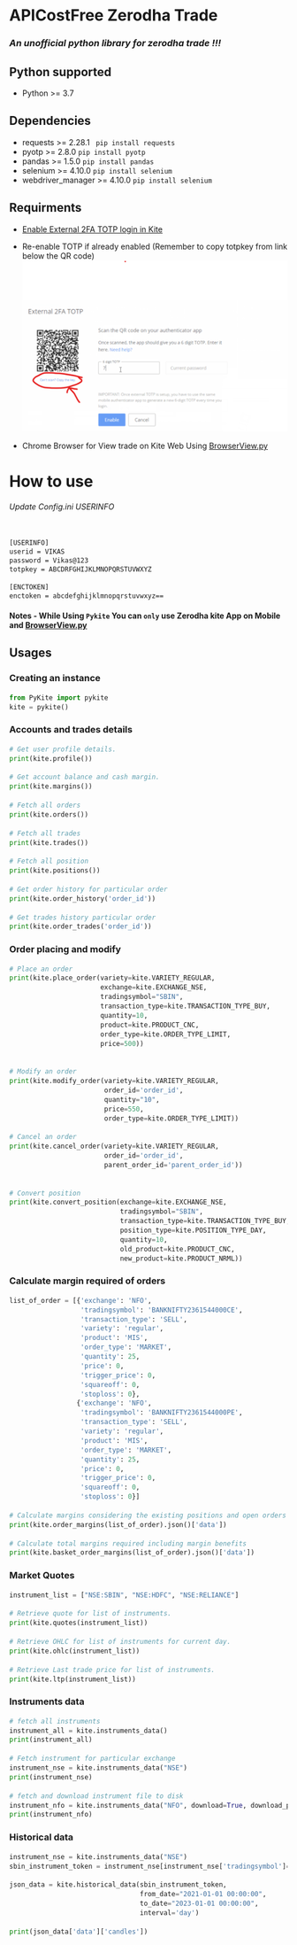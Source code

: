 # APICostFree Zerodha Trade
### _An unofficial python library for zerodha trade !!!_

## Python supported
* Python >= 3.7

## Dependencies
* requests >= 2.28.1 ``` pip install requests```
* pyotp >= 2.8.0 ```pip install pyotp```
* pandas >= 1.5.0 ```pip install pandas```
* selenium >= 4.10.0 ```pip install selenium```
* webdriver_manager >= 4.10.0 ```pip install selenium```

## Requirments
* [Enable External 2FA TOTP login in Kite](https://support.zerodha.com/category/your-zerodha-account/login-credentials/login-credentials-of-trading-platforms/articles/time-based-otp-setup)
* Re-enable TOTP if already enabled (Remember to copy totpkey from link below the QR code)
![img.png](img.png)

* Chrome Browser for View trade on Kite Web Using [BrowserView.py](BrowserView.py)

# How to use

###### Update Config.ini USERINFO

```editorconfig

[USERINFO]
userid = VIKAS
password = Vikas@123
totpkey = ABCDRFGHIJKLMNOPQRSTUVWXYZ

[ENCTOKEN]
enctoken = abcdefghijklmnopqrstuvwxyz==
```

#### Notes - While Using `Pykite` You can `only` use Zerodha kite App on Mobile and [BrowserView.py](BrowserView.py)
## Usages

### Creating an instance
```python
from PyKite import pykite
kite = pykite()
```

### Accounts and trades details
```python
# Get user profile details.
print(kite.profile())

# Get account balance and cash margin.
print(kite.margins())

# Fetch all orders
print(kite.orders())

# Fetch all trades
print(kite.trades())

# Fetch all position
print(kite.positions())

# Get order history for particular order
print(kite.order_history('order_id'))

# Get trades history particular order
print(kite.order_trades('order_id'))
```

### Order placing and modify
```python
# Place an order
print(kite.place_order(variety=kite.VARIETY_REGULAR, 
                       exchange=kite.EXCHANGE_NSE, 
                       tradingsymbol="SBIN", 
                       transaction_type=kite.TRANSACTION_TYPE_BUY, 
                       quantity=10, 
                       product=kite.PRODUCT_CNC, 
                       order_type=kite.ORDER_TYPE_LIMIT, 
                       price=500))


# Modify an order
print(kite.modify_order(variety=kite.VARIETY_REGULAR, 
                        order_id='order_id', 
                        quantity="10", 
                        price=550, 
                        order_type=kite.ORDER_TYPE_LIMIT))

# Cancel an order
print(kite.cancel_order(variety=kite.VARIETY_REGULAR, 
                        order_id='order_id', 
                        parent_order_id='parent_order_id'))


# Convert position
print(kite.convert_position(exchange=kite.EXCHANGE_NSE,
                            tradingsymbol="SBIN",
                            transaction_type=kite.TRANSACTION_TYPE_BUY,
                            position_type=kite.POSITION_TYPE_DAY,
                            quantity=10,
                            old_product=kite.PRODUCT_CNC,
                            new_product=kite.PRODUCT_NRML))

```

### Calculate margin required of orders

```python
list_of_order = [{'exchange': 'NFO',
                  'tradingsymbol': 'BANKNIFTY2361544000CE',
                  'transaction_type': 'SELL',
                  'variety': 'regular',
                  'product': 'MIS',
                  'order_type': 'MARKET',
                  'quantity': 25,
                  'price': 0,
                  'trigger_price': 0,
                  'squareoff': 0,
                  'stoploss': 0},
                 {'exchange': 'NFO',
                  'tradingsymbol': 'BANKNIFTY2361544000PE',
                  'transaction_type': 'SELL',
                  'variety': 'regular',
                  'product': 'MIS',
                  'order_type': 'MARKET',
                  'quantity': 25,
                  'price': 0,
                  'trigger_price': 0,
                  'squareoff': 0,
                  'stoploss': 0}]

# Calculate margins considering the existing positions and open orders
print(kite.order_margins(list_of_order).json()['data'])

# Calculate total margins required including margin benefits
print(kite.basket_order_margins(list_of_order).json()['data'])
```
### Market Quotes

```python
instrument_list = ["NSE:SBIN", "NSE:HDFC", "NSE:RELIANCE"]

# Retrieve quote for list of instruments.
print(kite.quotes(instrument_list))

# Retrieve OHLC for list of instruments for current day.
print(kite.ohlc(instrument_list))

# Retrieve Last trade price for list of instruments.
print(kite.ltp(instrument_list))
```

### Instruments data

```python
# fetch all instruments
instrument_all = kite.instruments_data()
print(instrument_all)

# Fetch instrument for particular exchange
instrument_nse = kite.instruments_data("NSE")
print(instrument_nse)

# fetch and download instrument file to disk
instrument_nfo = kite.instruments_data("NFO", download=True, download_path="./instrument_nfo.csv")
print(instrument_nfo)
```

### Historical data

```python
instrument_nse = kite.instruments_data("NSE")
sbin_instrument_token = instrument_nse[instrument_nse['tradingsymbol']=="SBIN"]['instrument_token'].iloc[0]

json_data = kite.historical_data(sbin_instrument_token, 
                                 from_date="2021-01-01 00:00:00", 
                                 to_date="2023-01-01 00:00:00", 
                                 interval='day')

print(json_data['data']['candles'])
```
